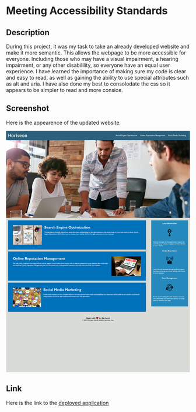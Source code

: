 # Meeting Accessibility Standards

## Description

During this project, it was my task to take an already developed website and make it more semantic. This allows the webpage to be more accessible for everyone. Including those who may have a visual impairment, a hearing impairment, or any other disabilility, so everyone have an equal user experience. I have learned the importance of making sure my code is clear and easy to read, as well as gaining the ability to use special attributes such as alt and aria. I have also done my best to consolodate the css so it appears to be simpler to read and more consice.

## Screenshot

Here is the appearence of the updated website.

![Meeting Accessibility Standards Update](screenshot.png)

## Link

Here is the link to the [deployed application](https://ianaac27.github.io/Meeting-Accessibility-Standards/)
